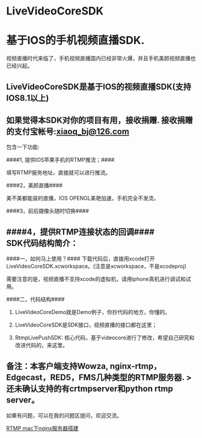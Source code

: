 # LiveVideoCoreSDK 
基于IOS的手机视频直播SDK.
============================
视频直播时代来临了，手机视频直播国内已经非常火爆，并且手机美颜视频直播也已经兴起。

LiveVideoCoreSDK是基于IOS的视频直播SDK(支持IOS8.1以上)
--------------------------------------------------------
如果觉得本SDK对你的项目有用，接收捐赠. 接收捐赠的支付宝帐号:xiaoq_bj@126.com
-----------------------------------------------------------------------------
包含一下功能:

####1, 提供IOS苹果手机的RTMP推流；####

填写RTMP服务地址，直接就可以进行推流。

####2，美颜直播####

美不美都能装的直播，IOS OPENGL美艳加速，手机完全不发烫。

####3，前后摄像头随时切换####

####4，提供RTMP连接状态的回调####
<br>
SDK代码结构简介：
----------------------------------
####一，如何马上使用？####
下载代码后，直接用xcode打开LiveVideoCoreSDK.xcworkspace。(注意是xcworkspace，不是xcodeproj)

需要注意的是，视频直播不支持xcode的虚拟机，请用iphone真机进行调试和试用。


####二，代码结构####
1) LiveVideoCoreDemo就是Demo例子，你抄代码的地方，你懂的。

2) LiveVideoCoreSDK是SDK接口，视频直播的接口都在这里；

3) RtmpLivePushSDK: 核心代码，基于videocore进行了修改，希望自己研究和改进代码的，来这里。

备注：本客户端支持Wowza, nginx-rtmp，Edgecast，RED5，FMS几种类型的RTMP服务器. >还未确认支持的有crtmpserver和python rtmp server。
--------------------------------------------------------
如果有问题，可以在我的问题区提问，欢迎交流。

[RTMP mac下nginx服务器搭建](http://www.cnblogs.com/damiao/p/5231221.html)

